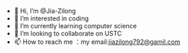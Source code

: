 - 👋 Hi, I’m @Jia-Zilong
- 👀 I’m interested in coding
- 🌱 I’m currently learning computer science
- 💞️ I’m looking to collaborate on USTC
- 📫 How to reach me ：my email:jiazilong792@gamil.com

<!---
Jia-Zilong/Jia-Zilong is a ✨ special ✨ repository because its `README.md` (this file) appears on your GitHub profile.
You can click the Preview link to take a look at your changes.
--->
